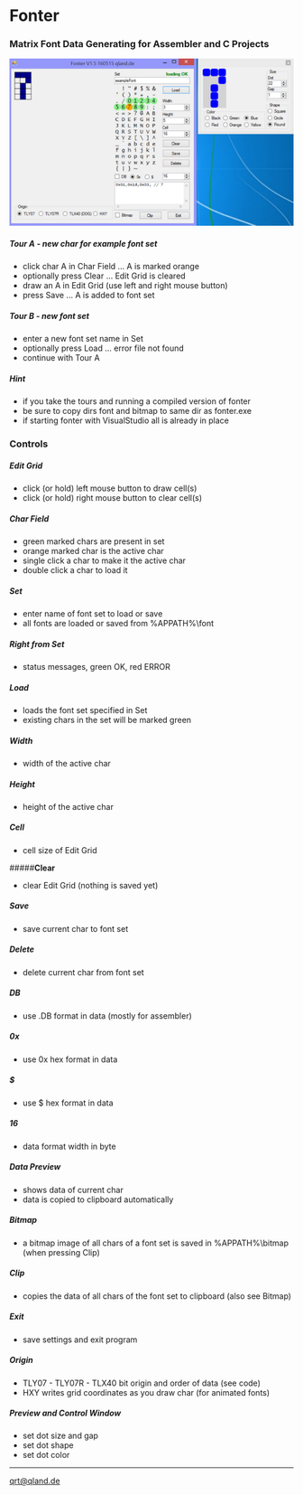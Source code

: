 # **Fonter**

### Matrix Font Data Generating for Assembler and C Projects

![Screenshot](https://github.com/qrti/Fonter/blob/master/Screenshot.png)

##### **Tour A** - new char for example font set
- click char A in Char Field ... A is marked orange
- optionally press Clear ... Edit Grid is cleared
- draw an A in Edit Grid (use left and right mouse button)
- press Save ... A is added to font set

##### **Tour B** - new font set
- enter a new font set name in Set
- optionally press Load ... error file not found
- continue with Tour A

##### **Hint**
- if you take the tours and running a compiled version of fonter
- be sure to copy dirs font and bitmap to same dir as fonter.exe
- if starting fonter with VisualStudio all is already in place

### **Controls**
##### **Edit Grid**
- click (or hold) left mouse button to draw cell(s)
- click (or hold) right mouse button to clear cell(s)

##### **Char Field**
- green marked chars are present in set
- orange marked char is the active char
- single click a char to make it the active char
- double click a char to load it

##### **Set**
- enter name of font set to load or save
- all fonts are loaded or saved from %APPATH%\font

##### **Right from Set**

 - status messages, green OK, red ERROR

##### **Load**
- loads the font set specified in Set
- existing chars in the set will be marked green

##### **Width**
- width of the active char

##### **Height**

 - height of the active char

##### **Cell**

 - cell size of Edit Grid

#####**Clear**
- clear Edit Grid (nothing is saved yet)

##### **Save**
- save current char to font set

##### **Delete**

 - delete current char from font set

##### **DB**
- use .DB format in data (mostly for assembler)

##### **0x**
- use 0x hex format in data

##### **$**
- use $ hex format in data

##### **16**
- data format width in byte

##### **Data Preview**
- shows data of current char
- data is copied to clipboard automatically

##### **Bitmap**
- a bitmap image of all chars of a font set is saved in %APPATH%\bitmap (when pressing Clip)

##### **Clip**
- copies the data of all chars of the font set to clipboard (also see Bitmap)

##### **Exit**
- save settings and exit program

##### **Origin**
- TLY07 - TLY07R - TLX40
bit origin and order of data (see code)
- HXY
writes grid coordinates as you draw char (for animated fonts)

##### **Preview and Control Window** 
- set dot size and gap
- set dot shape
- set dot color

----------

[qrt@qland.de](mailto:qrt@qland.de)
